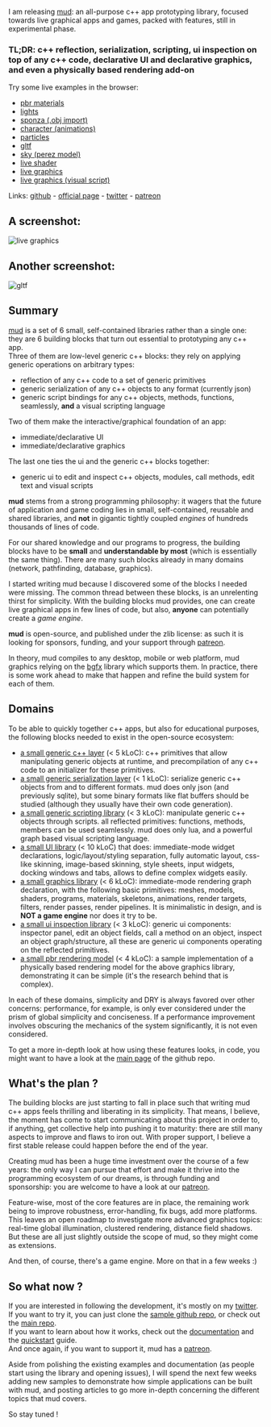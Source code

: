 I am releasing [mud](https://github.com/hugoam/mud): an all-purpose c++ app prototyping library, focused towards live graphical apps and games, packed with features, still in experimental phase.

### TL;DR: c++ reflection, serialization, scripting, ui inspection on top of any c++ code, declarative UI and declarative graphics, and even a physically based rendering add-on

Try some live examples in the browser:
- [pbr materials](https://hugoam.github.io/mud-io/examples/03_materials_low.html)
- [lights](https://hugoam.github.io/mud-io/examples/04_lights.html)
- [sponza (.obj import)](https://hugoam.github.io/mud-io/examples/04_sponza.html)
- [character (animations)](https://hugoam.github.io/mud-io/examples/05_character.html)
- [particles](https://hugoam.github.io/mud-io/examples/06_particles.html)
- [gltf](https://hugoam.github.io/mud-io/examples/07_gltf.html)
- [sky (perez model)](https://hugoam.github.io/mud-io/examples/08_sky.html)
- [live shader](https://hugoam.github.io/mud-io/examples/09_live_shader.html)
- [live graphics](https://hugoam.github.io/mud-io/examples/14_live_gfx.html)
- [live graphics (visual script)](https://hugoam.github.io/mud-io/examples/4_live_gfx_visual.html)

Links: [github](https://github.com/hugoam/mud) - [official page](https://hugoam.github.io/mud-io) - [twitter](https://twitter.com/hugoamnov) - [patreon]()

## A screenshot:
![live graphics](https://github.com/hugoam/mud-io/blob/master/media/14_live_gfx.png)

## Another screenshot:
![gltf](https://github.com/hugoam/mud-io/blob/master/media/07_gltf.png)

## Summary
[mud](https://github.com/hugoam/mud) is a set of 6 small, self-contained libraries rather than a single one: they are 6 building blocks that turn out essential to prototyping any c++ app.  
Three of them are low-level generic c++ blocks: they rely on applying generic operations on arbitrary types:
- reflection of any c++ code to a set of generic primitives
- generic serialization of any c++ objects to any format (currently json)
- generic script bindings for any c++ objects, methods, functions, seamlessly, **and** a visual scripting language

Two of them make the interactive/graphical foundation of an app:
- immediate/declarative UI
- immediate/declarative graphics

The last one ties the ui and the generic c++ blocks together:
- generic ui to edit and inspect c++ objects, modules, call methods, edit text and visual scripts

**mud** stems from a strong programming philosophy: it wagers that the future of application and game coding lies in small, self-contained, reusable and shared libraries, and **not** in gigantic tightly coupled *engines* of hundreds thousands of lines of code.

For our shared knowledge and our programs to progress, the building blocks have to be **small** and **understandable by most** (which is essentially the same thing). There are many such blocks already in many domains (network, pathfinding, database, graphics).

I started writing mud because I discovered some of the blocks I needed were missing. The common thread between these blocks, is an unrelenting thirst for simplicity. With the building blocks mud provides, one can create live graphical apps in few lines of code, but also, **anyone** can potentially create a *game engine*.

**mud** is open-source, and published under the zlib license: as such it is looking for sponsors, funding, and your support through [patreon](https://www.patreon.com/libmud).

In theory, mud compiles to any desktop, mobile or web platform, mud graphics relying on the [bgfx](https://github.com/bkaradzic/bgfx) library which supports them. In practice, there is some work ahead to make that happen and refine the build system for each of them.

## Domains
To be able to quickly together c++ apps, but also for educational purposes, the following blocks needed to exist in the open-source ecosystem:
- [a small generic c++ layer](https://github.com/hugoam/mud/blob/master/docs/reflection.md) (< 5 kLoC): c++ primitives that allow manipulating generic objects at runtime, and precompilation of any c++ code to an initializer for these primitives.
- [a small generic serialization layer](https://github.com/hugoam/mud/blob/master/docs/serialization.md) (< 1 kLoC): serialize generic c++ objects from and to different formats. mud does only json (and previously sqlite), but some binary formats like flat buffers should be studied (although they usually have their own code generation).
- [a small generic scripting library](https://github.com/hugoam/mud/blob/master/docs/scripting.md) (< 3 kLoC): manipulate generic c++ objects through scripts. all reflected primitives: functions, methods, members can be used seamlessly. mud does only lua, and a powerful graph based visual scripting language.
- [a small UI library](https://github.com/hugoam/mud/blob/master/docs/ui.md) (< 10 kLoC) that does: immediate-mode widget declarations, logic/layout/styling separation, fully automatic layout, css-like skinning, image-based skinning, style sheets, input widgets, docking windows and tabs, allows to define complex widgets easily.
- [a small graphics library](https://github.com/hugoam/mud/blob/master/docs/graphics.md) (< 6 kLoC): immediate-mode rendering graph declaration, with the following basic primitives: meshes, models, shaders, programs, materials, skeletons, animations, render targets, filters, render passes, render pipelines. It is minimalistic in design, and is **NOT a game engine** nor does it try to be.
- [a small ui inspection library](https://github.com/hugoam/mud/blob/master/docs/inspector.md) (< 3 kLoC): generic ui components: inspector panel, edit an object fields, call a method on an object, inspect an object graph/structure, all these are generic ui components operating on the reflected primitives.
- [a small pbr rendering model]() (< 4 kLoC): a sample implementation of a physically based rendering model for the above graphics library, demonstrating it can be simple (it's the research behind that is complex).

In each of these domains, simplicity and DRY is always favored over other concerns: performance, for example, is only ever considered under the prism of global simplicity and conciseness. If a performance improvement involves obscuring the mechanics of the system significantly, it is not even considered.

To get a more in-depth look at how using these features looks, in code, you might want to have a look at the [main page](https://github.com/hugoam/mud) of the github repo.

## What's the plan ?
The building blocks are just starting to fall in place such that writing mud c++ apps feels thrilling and liberating in its simplicity. That means, I believe, the moment has come to start communicating about this project in order to, if anything, get collective help into pushing it to maturity: there are still many aspects to improve and flaws to iron out. With proper support, I believe a first stable release could happen before the end of the year.

Creating mud has been a huge time investment over the course of a few years: the only way I can pursue that effort and make it thrive into the programming ecosystem of our dreams, is through funding and sponsorship: you are welcome to have a look at our [patreon](https://www.patreon.com/libmud).

Feature-wise, most of the core features are in place, the remaining work being to improve robustness, error-handling, fix bugs, add more platforms. This leaves an open roadmap to investigate more advanced graphics topics: real-time global illumination, clustered rendering, distance field shadows. But these are all just slightly outside the scope of mud, so they might come as extensions.

And then, of course, there's a game engine. More on that in a few weeks :)

## So what now ?
If you are interested in following the development, it's mostly on my [twitter](https://twitter.com/hugoamnov).  
If you want to try it, you can just clone the [sample github repo](https://github.com/hugoam/mud-sample), or check out the [main repo](https://github.com/hugoam/mud).  
If you want to learn about how it works, check out the [documentation](https://github.com/hugoam/mud/blob/master/docs/mud.md) and the [quickstart](https://github.com/hugoam/mud/blob/master/docs/tutorial.md) guide.  
And once again, if you want to support it, mud has a [patreon](https://www.patreon.com/libmud).

Aside from polishing the existing examples and documentation (as people start using the library and opening issues), I will spend the next few weeks adding new samples to demonstrate how simple applications can be built with mud, and posting articles to go more in-depth concerning the different topics that mud covers.

So stay tuned !

